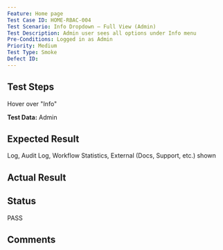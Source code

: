 ```yaml
---
Feature: Home page
Test Case ID: HOME-RBAC-004
Test Scenario: Info Dropdown – Full View (Admin)
Test Description: Admin user sees all options under Info menu
Pre-Conditions: Logged in as Admin
Priority: Medium
Test Type: Smoke
Defect ID: 
---
```


## Test Steps
Hover over "Info"

**Test Data:** Admin

## Expected Result
Log, Audit Log, Workflow Statistics, External (Docs, Support, etc.) shown

## Actual Result


## Status
PASS

## Comments

